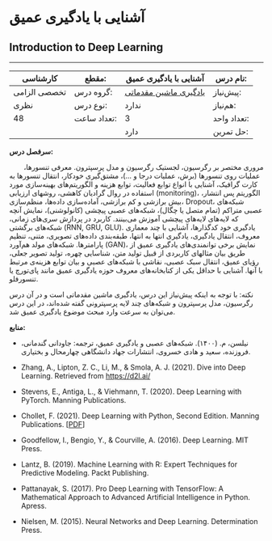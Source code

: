 # آشنایی با یادگیری عمیق
## Introduction to Deep Learning
_______________________________________________________________________________
| کارشناسی     | مقطع:       | آشنایی با یادگیری عمیق                                               | نام درس:    |
| ------------ | ----------- | -------------------------------------------------------------------- | ----------- |
| تخصصی الزامی | گروه درس:   | [یادگیری ماشین مقدماتی](../mandatory/Elementary-Machine-Learning.md) | پیش‌نیاز:   |
| نظری         | نوع درس:    | ندارد                                                                | هم‌نیاز:    |
| 48           | تعداد ساعت: | 3                                                                    | تعداد واحد: |
|              |             |  دارد                                                                | حل تمرین:   |

**سرفصل درس:**

`    `مروری مختصر بر رگرسیون، لجستیک رگرسیون و مدل پرسپترون. معرفی تنسورها، عملیات روی تنسورها (برش، عملیات درجا و ...)، مشتق‌گیری خودکار، انتقال تنسورها به کارت گرافیک، آشنایی با انواع توابع فعالیت، توابع هزینه و الگوریتم‌های بهینه‌سازی مورد استفاده در روال گرادیان کاهشی، روشهای ارزیابی (monitoring)، الگوریتم پس انتشار، بیش برازشی و کم برازشی، آماده‌سازی داده‌ها،  منظم‌سازی، Dropout، شبکه‌های عصبی متراکم (تمام متصل یا چگال)، شبکه‌های عصبی پیچشی (کانولوشنی)، نمایش آنچه که لایه‌های لایه‌های پیچشی آموزش می‌بینند. کاربرد در پردازش سری‌های زمانی، شبکه‌های برگشتی  (RNN, GRU, GLU). یادگیری خود کدگذارها، آشنایی با چند معماری معروف، انتقال یادگیری، یادگیری انتها به انتها، طبقه‌بندی داده‌های تصویری، متنی، تنظیم پارامترها. شبکه‌های مولد هم‌آورد (GAN)، نمایش برخی توانمندی‌های یادگیری عمیق از طریق بیان مثالهای کاربردی از قبیل تولید متن، شناسایی چهره، تولید تصویر جعلی، رؤیای عمیق، انتقال سبک عصبی، نقاشی با شبکه‌های عصبی و بیان توابع هزینه‌ی مرتبط با آنها. آشنایی با حداقل یکی از کتابخانه‌های معروف حوزه یادگیری عمیق مانند پای‌تورچ یا تنسورفلو. 

نکته: با توجه به اینکه پیش‌نیاز این درس، یادگیری ماشین مقدماتی است و در آن درس رگرسیون، مدل پرسپترون و شبکه‌های چند لایه پرسپترونی گفته شده‌اند، در این درس می‌توان به سرعت وارد مبحث موضوع یادگیری عمیق شد.

**منابع:**


- نیلسن، م. (۱۴۰۰). شبکه‌های عصبی و یادگیری عمیق، ترجمه: جاودانی گندمانی، فروزنده، سعید و هادی خسروی، انتشارات جهاد دانشگاهی چهارمحال و بختیاری. 

- Zhang, A., Lipton, Z. C., Li, M., & Smola, A. J. (2021). Dive into Deep Learning. Retrieved from <https://d2l.ai/>

- Stevens, E., Antiga, L., & Viehmann, T. (2020). Deep Learning with PyTorch. Manning Publications.

- Chollet, F. (2021). Deep Learning with Python, Second Edition. Manning Publications. [[PDF](https://download.bibis.ir/Books/Artificial-Intelligence/Deep-Learning/2021/Deep%20Learning%20with%20Python%20by%20Franc%CC%A7ois%20Chollet_bibis.ir.pdf)]

- Goodfellow, I., Bengio, Y., & Courville, A. (2016). Deep Learning. MIT Press.

- Lantz, B. (2019). Machine Learning with R: Expert Techniques for Predictive Modeling. Packt Publishing.

- Pattanayak, S. (2017). Pro Deep Learning with TensorFlow: A Mathematical Approach to Advanced Artificial Intelligence in Python. Apress.

- Nielsen, M. (2015). Neural Networks and Deep Learning. Determination Press.

